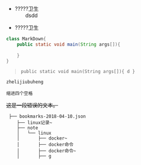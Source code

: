 
- ?????卫生<br>
&emsp;&emsp;dsdd
+ ?????卫生


```java
class MarkDown{
    public static void main(String args[]){
    
    }
}
```

> `public static void main(String args[]){
d
}`

```
zhelijiubuheng
```
    缩进四个空格
~~这是一段错误的文本。~~
```
 ├── bookmarks-2018-04-10.json
    ├── linux记录~
    ├── note
    │   └── linux
    │       ├── docker~
    │       ├── docker命令
    │       ├── docker命令~
    │       ├── g
    
```